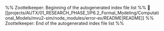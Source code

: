 %% Zoottelkeeper: Beginning of the autogenerated index file list  %%
📄 [[projects/AUTX/01_RESEARCH_PHASE_1/P6.2_Formal_Modeling/Computational_Models/mvu2-sim/node_modules/error-ex/README|README]]
%% Zoottelkeeper: End of the autogenerated index file list  %%
